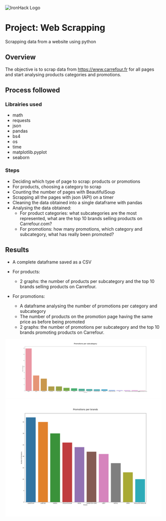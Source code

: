 ![IronHack Logo](https://s3-eu-west-1.amazonaws.com/ih-materials/uploads/upload_d5c5793015fec3be28a63c4fa3dd4d55.png)


# Project: Web Scrapping
Scrapping data from a website using python


## Overview

The objective is to scrap data from https://www.carrefour.fr for all pages and start analysing products categories and promotions.


## Process followed

### Librairies used

- math
- requests
- json
- pandas
- bs4
- os
- time
- matplotlib.pyplot
- seaborn 

### Steps

- Deciding which type of page to scrap: products or promotions
- For products, choosing a category to scrap
- Counting the number of pages with BeautifulSoup
- Scrapping all the pages with json (API) on a timer
- Cleaning the data obtained into a single dataframe with pandas
- Analysing the data obtained: 
  - For product categories: what subcategories are the most represented, what are the top 10 brands selling products on Carrefour.com?
  - For promotions: how many promotions, which category and subcategory, what has really been promoted?


## Results

- A complete dataframe saved as a CSV

- For products:
  - 2 graphs: the number of products per subcategory and the top 10 brands selling products on Carrefour.
 
- For promotions:
  - A dataframe analysing the number of promotions per category and subcategory
  - The number of products on the promotion page having the same price as before being promoted
  - 2 graphs: the number of promotions per subcategory and the top 10 brands promoting products on Carrefour.
 

![Graph_categories](https://github.com/Camillelib/Web_Scrapping_project/blob/master/Output/Promotions%20per%20subcategory.png?raw=true)
![Graph_brands](https://github.com/Camillelib/Web_Scrapping_project/blob/master/Output/Promotion%20per%20brands%20(Top%2010).png?raw=true)

